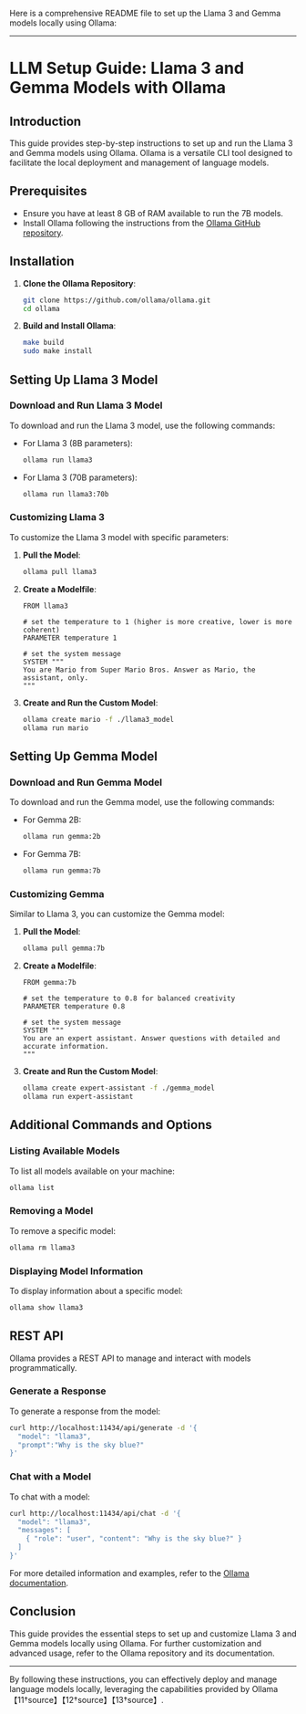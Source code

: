 Here is a comprehensive README file to set up the Llama 3 and Gemma models locally using Ollama:

---

# LLM Setup Guide: Llama 3 and Gemma Models with Ollama

## Introduction

This guide provides step-by-step instructions to set up and run the Llama 3 and Gemma models using Ollama. Ollama is a versatile CLI tool designed to facilitate the local deployment and management of language models.

## Prerequisites

- Ensure you have at least 8 GB of RAM available to run the 7B models.
- Install Ollama following the instructions from the [Ollama GitHub repository](https://github.com/ollama/ollama).

## Installation

1. **Clone the Ollama Repository**:
   ```bash
   git clone https://github.com/ollama/ollama.git
   cd ollama
   ```

2. **Build and Install Ollama**:
   ```bash
   make build
   sudo make install
   ```

## Setting Up Llama 3 Model

### Download and Run Llama 3 Model

To download and run the Llama 3 model, use the following commands:

- For Llama 3 (8B parameters):
  ```bash
  ollama run llama3
  ```

- For Llama 3 (70B parameters):
  ```bash
  ollama run llama3:70b
  ```

### Customizing Llama 3

To customize the Llama 3 model with specific parameters:

1. **Pull the Model**:
   ```bash
   ollama pull llama3
   ```

2. **Create a Modelfile**:
   ```plaintext
   FROM llama3

   # set the temperature to 1 (higher is more creative, lower is more coherent)
   PARAMETER temperature 1

   # set the system message
   SYSTEM """
   You are Mario from Super Mario Bros. Answer as Mario, the assistant, only.
   """
   ```

3. **Create and Run the Custom Model**:
   ```bash
   ollama create mario -f ./llama3_model
   ollama run mario
   ```

## Setting Up Gemma Model

### Download and Run Gemma Model

To download and run the Gemma model, use the following commands:

- For Gemma 2B:
  ```bash
  ollama run gemma:2b
  ```

- For Gemma 7B:
  ```bash
  ollama run gemma:7b
  ```

### Customizing Gemma

Similar to Llama 3, you can customize the Gemma model:

1. **Pull the Model**:
   ```bash
   ollama pull gemma:7b
   ```

2. **Create a Modelfile**:
   ```plaintext
   FROM gemma:7b

   # set the temperature to 0.8 for balanced creativity
   PARAMETER temperature 0.8

   # set the system message
   SYSTEM """
   You are an expert assistant. Answer questions with detailed and accurate information.
   """
   ```

3. **Create and Run the Custom Model**:
   ```bash
   ollama create expert-assistant -f ./gemma_model
   ollama run expert-assistant
   ```

## Additional Commands and Options

### Listing Available Models

To list all models available on your machine:
```bash
ollama list
```

### Removing a Model

To remove a specific model:
```bash
ollama rm llama3
```

### Displaying Model Information

To display information about a specific model:
```bash
ollama show llama3
```

## REST API

Ollama provides a REST API to manage and interact with models programmatically.

### Generate a Response

To generate a response from the model:
```bash
curl http://localhost:11434/api/generate -d '{
  "model": "llama3",
  "prompt":"Why is the sky blue?"
}'
```

### Chat with a Model

To chat with a model:
```bash
curl http://localhost:11434/api/chat -d '{
  "model": "llama3",
  "messages": [
    { "role": "user", "content": "Why is the sky blue?" }
  ]
}'
```

For more detailed information and examples, refer to the [Ollama documentation](https://github.com/ollama/ollama).

## Conclusion

This guide provides the essential steps to set up and customize Llama 3 and Gemma models locally using Ollama. For further customization and advanced usage, refer to the Ollama repository and its documentation.

---

By following these instructions, you can effectively deploy and manage language models locally, leveraging the capabilities provided by Ollama【11†source】【12†source】【13†source】.